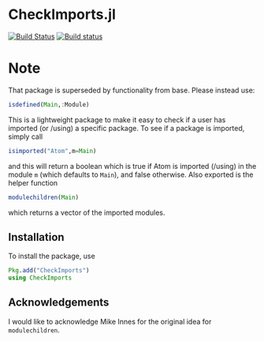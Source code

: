# CheckImports.jl

[![Build Status](https://travis-ci.org/ChrisRackauckas/CheckImports.jl.svg?branch=master)](https://travis-ci.org/ChrisRackauckas/CheckImports.jl) [![Build status](https://ci.appveyor.com/api/projects/status/s5jcv6ys71ir9clw?svg=true)](https://ci.appveyor.com/project/ChrisRackauckas/checkimports-jl)

# Note

That package is superseded by functionality from base. Please instead use:

```julia
isdefined(Main,:Module)
```


This is a lightweight package to make it easy to check if a user has imported
(or /using) a specific package. To see if a package is imported, simply call

```julia
isimported("Atom",m=Main)
```

and this will return a boolean which is true if Atom is imported (/using) in the
module `m` (which defaults to `Main`), and false otherwise. Also exported is the
helper function

```julia
modulechildren(Main)
```

which returns a vector of the imported modules.

## Installation

To install the package, use

```julia
Pkg.add("CheckImports")
using CheckImports
```

## Acknowledgements

I would like to acknowledge Mike Innes for the original idea for `modulechildren`.
